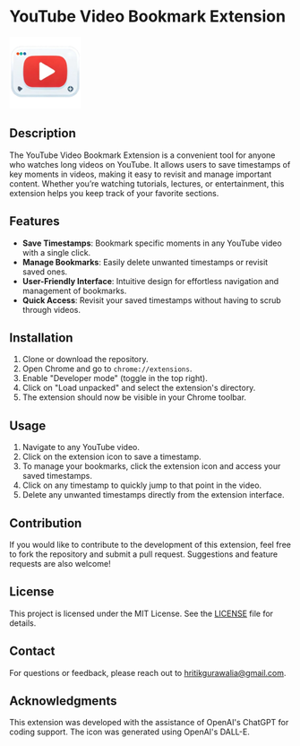 # YouTube Video Bookmark Extension

![YouTube Video Bookmark Extension](icon-128.png) <!-- Update with the actual path to your icon -->

## Description

The YouTube Video Bookmark Extension is a convenient tool for anyone who watches long videos on YouTube. It allows users to save timestamps of key moments in videos, making it easy to revisit and manage important content. Whether you’re watching tutorials, lectures, or entertainment, this extension helps you keep track of your favorite sections.

## Features

- **Save Timestamps**: Bookmark specific moments in any YouTube video with a single click.
- **Manage Bookmarks**: Easily delete unwanted timestamps or revisit saved ones.
- **User-Friendly Interface**: Intuitive design for effortless navigation and management of bookmarks.
- **Quick Access**: Revisit your saved timestamps without having to scrub through videos.

## Installation

1. Clone or download the repository.
2. Open Chrome and go to `chrome://extensions`.
3. Enable "Developer mode" (toggle in the top right).
4. Click on "Load unpacked" and select the extension's directory.
5. The extension should now be visible in your Chrome toolbar.

## Usage

1. Navigate to any YouTube video.
2. Click on the extension icon to save a timestamp.
3. To manage your bookmarks, click the extension icon and access your saved timestamps.
4. Click on any timestamp to quickly jump to that point in the video.
5. Delete any unwanted timestamps directly from the extension interface.

## Contribution

If you would like to contribute to the development of this extension, feel free to fork the repository and submit a pull request. Suggestions and feature requests are also welcome!

## License

This project is licensed under the MIT License. See the [LICENSE](LICENSE) file for details.

## Contact

For questions or feedback, please reach out to [hritikgurawalia@gmail.com](mailto:hritikgurawalia@gmail.com).

## Acknowledgments

This extension was developed with the assistance of OpenAI's ChatGPT for coding support. The icon was generated using OpenAI's DALL-E.
